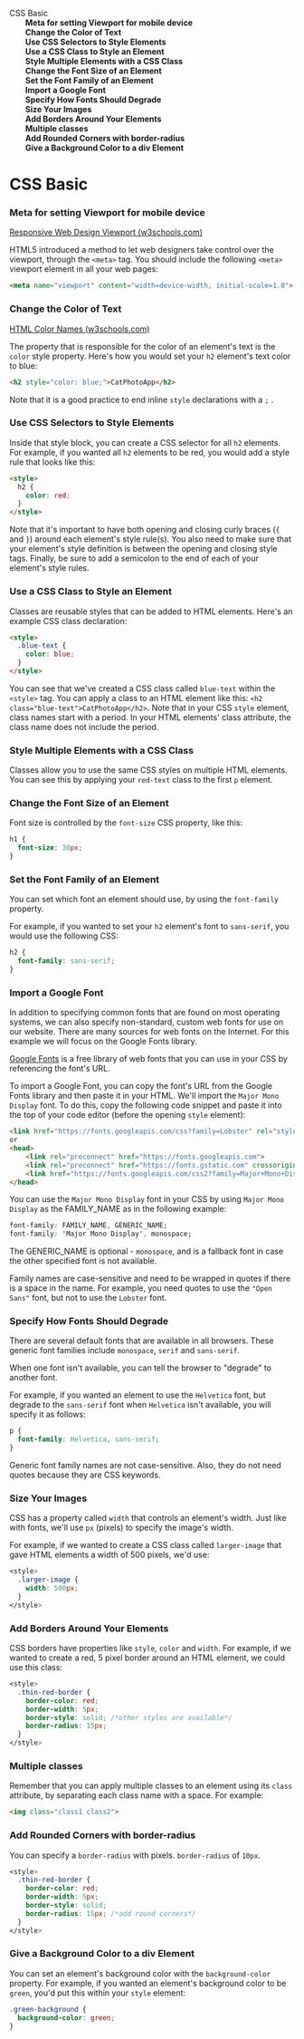 <div id="toc">

[CSS Basic](#css-basic)  
  [**Meta for setting Viewport for mobile
device**](#meta-for-setting-viewport-for-mobile-device)  
  [**Change the Color of Text**](#change-the-color-of-text)  
  [**Use CSS Selectors to Style
Elements**](#use-css-selectors-to-style-elements)  
  [**Use a CSS Class to Style an
Element**](#use-a-css-class-to-style-an-element)  
  [**Style Multiple Elements with a CSS
Class**](#style-multiple-elements-with-a-css-class)  
  [**Change the Font Size of an
Element**](#change-the-font-size-of-an-element)  
  [**Set the Font Family of an
Element**](#set-the-font-family-of-an-element)  
  [**Import a Google Font**](#import-a-google-font)  
  [**Specify How Fonts Should
Degrade**](#specify-how-fonts-should-degrade)  
  [**Size Your Images**](#size-your-images)  
  [**Add Borders Around Your
Elements**](#add-borders-around-your-elements)  
  [**Multiple classes**](#multiple-classes)  
  [**Add Rounded Corners with
border-radius**](#add-rounded-corners-with-border-radius)  
  [**Give a Background Color to a div
Element**](#give-a-background-color-to-a-div-element)

</div>

# CSS Basic

### **Meta for setting Viewport for mobile device**

[Responsive Web Design Viewport
(w3schools.com)](https://www.w3schools.com/css/css_rwd_viewport.asp)

HTML5 introduced a method to let web designers take control over the
viewport, through the `<meta>` tag. You should include the following
`<meta>` viewport element in all your web pages:

``` html
<meta name="viewport" content="width=device-width, initial-scale=1.0">
```

### **Change the Color of Text**

[HTML Color Names
(w3schools.com)](https://www.w3schools.com/colors/colors_names.asp)

The property that is responsible for the color of an element's text is
the `color` style property. Here's how you would set your `h2` element's
text color to blue:

``` html
<h2 style="color: blue;">CatPhotoApp</h2>
```

Note that it is a good practice to end inline `style` declarations with
a `;` .

### **Use CSS Selectors to Style Elements**

Inside that style block, you can create a CSS selector for all `h2`
elements. For example, if you wanted all `h2` elements to be red, you
would add a style rule that looks like this:

``` html
<style>
  h2 {
    color: red;
  }
</style>
```

Note that it's important to have both opening and closing curly braces
(`{` and `}`) around each element's style rule(s). You also need to make
sure that your element's style definition is between the opening and
closing style tags. Finally, be sure to add a semicolon to the end of
each of your element's style rules.

### **Use a CSS Class to Style an Element**

Classes are reusable styles that can be added to HTML elements. Here's
an example CSS class declaration:

``` html
<style>
  .blue-text {
    color: blue;
  }
</style>
```

You can see that we've created a CSS class called `blue-text` within the
`<style>` tag. You can apply a class to an HTML element like this:
`<h2 class="blue-text">CatPhotoApp</h2>`. Note that in your CSS `style`
element, class names start with a period. In your HTML elements' class
attribute, the class name does not include the period.

### **Style Multiple Elements with a CSS Class**

Classes allow you to use the same CSS styles on multiple HTML elements.
You can see this by applying your `red-text` class to the first `p`
element.

### **Change the Font Size of an Element**

Font size is controlled by the `font-size` CSS property, like this:

``` css
h1 {
  font-size: 30px;
}
```

### **Set the Font Family of an Element**

You can set which font an element should use, by using the `font-family`
property.

For example, if you wanted to set your `h2` element's font to
`sans-serif`, you would use the following CSS:

``` css
h2 {
  font-family: sans-serif;
}
```

### **Import a Google Font**

In addition to specifying common fonts that are found on most operating
systems, we can also specify non-standard, custom web fonts for use on
our website. There are many sources for web fonts on the Internet. For
this example we will focus on the Google Fonts library.

[Google Fonts](https://fonts.google.com/) is a free library of web fonts
that you can use in your CSS by referencing the font's URL.

To import a Google Font, you can copy the font's URL from the Google
Fonts library and then paste it in your HTML. We'll import the
`Major Mono Display` font. To do this, copy the following code snippet
and paste it into the top of your code editor (before the opening
`style` element):

``` html
<link href="https://fonts.googleapis.com/css?family=Lobster" rel="stylesheet" type="text/css">
or
<head>
    <link rel="preconnect" href="https://fonts.googleapis.com">
	<link rel="preconnect" href="https://fonts.gstatic.com" crossorigin>
	<link href="https://fonts.googleapis.com/css2?family=Major+Mono+Display&display=swap" rel="stylesheet">
</head>
```

You can use the `Major Mono Display` font in your CSS by using
`Major Mono Display` as the FAMILY_NAME as in the following example:

``` css
font-family: FAMILY_NAME, GENERIC_NAME;
font-family: 'Major Mono Display', monospace;
```

The GENERIC_NAME is optional - `monospace`, and is a fallback font in
case the other specified font is not available.

Family names are case-sensitive and need to be wrapped in quotes if
there is a space in the name. For example, you need quotes to use the
`"Open Sans"` font, but not to use the `Lobster` font.

### **Specify How Fonts Should Degrade**

There are several default fonts that are available in all browsers.
These generic font families include `monospace`, `serif` and
`sans-serif`.

When one font isn't available, you can tell the browser to "degrade" to
another font.

For example, if you wanted an element to use the `Helvetica` font, but
degrade to the `sans-serif` font when `Helvetica` isn't available, you
will specify it as follows:

``` css
p {
  font-family: Helvetica, sans-serif;
}
```

Generic font family names are not case-sensitive. Also, they do not need
quotes because they are CSS keywords.

### **Size Your Images**

CSS has a property called `width` that controls an element's width. Just
like with fonts, we'll use `px` (pixels) to specify the image's width.

For example, if we wanted to create a CSS class called `larger-image`
that gave HTML elements a width of 500 pixels, we'd use:

``` css
<style>
  .larger-image {
    width: 500px;
  }
</style>
```

### **Add Borders Around Your Elements**

CSS borders have properties like `style`, `color` and `width`. For
example, if we wanted to create a red, 5 pixel border around an HTML
element, we could use this class:

``` css
<style>
  .thin-red-border {
    border-color: red;
    border-width: 5px;
    border-style: solid; /*other styles are available*/
    border-radius: 15px;
  }
</style>
```

### **Multiple classes**

Remember that you can apply multiple classes to an element using its
`class` attribute, by separating each class name with a space. For
example:

``` html
<img class="class1 class2">
```

### **Add Rounded Corners with border-radius**

You can specify a `border-radius` with pixels. `border-radius` of
`10px`.

``` css
<style>
  .thin-red-border {
    border-color: red;
    border-width: 5px;
    border-style: solid;
    border-radius: 15px; /*add round corners*/
  }
</style>
```

### **Give a Background Color to a div Element**

You can set an element's background color with the `background-color`
property. For example, if you wanted an element's background color to be
`green`, you'd put this within your `style` element:

``` css
.green-background {
  background-color: green;
}
```
